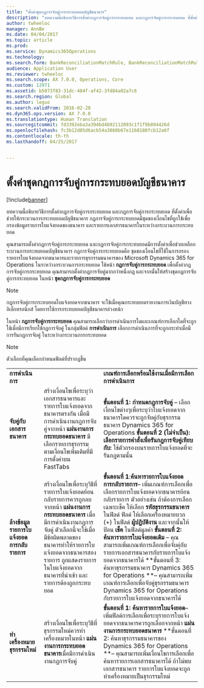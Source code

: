 ```yaml
---
title: "ตั้งค่าชุดกฎการจับคู่การกระทบยอดบัญชีธนาคาร"
description: "บทความนี้อธิบายวิธีการตั้งค่ากฎการจับคู่การกระทบยอด และกฎการจับคู่การกระทบยอด ที่ตั้งค่าเพื่อช่วยให้กระบวนการกระทบยอดบัญชีธนาคาร  กฎการจับคู่การกระทบยอดมีชุดของเงื่อนไขที่ถูกใช้เพื่อกรองข้อมูลรายการใบแจ้งยอดของธนาคาร และรายการเอกสารธนาคารในระหว่างกระบวนการกระทบยอด"
author: twheeloc
manager: AnnBe
ms.date: 04/04/2017
ms.topic: article
ms.prod: 
ms.service: Dynamics365Operations
ms.technology: 
ms.search.form: BankReconciliationMatchRule, BankReconciliationMatchRuleSet
audience: Application User
ms.reviewer: twheeloc
ms.search.scope: AX 7.0.0, Operations, Core
ms.custom: 12971
ms.assetid: b5073f83-31dc-404f-af42-3fd84a02a7c6
ms.search.region: Global
ms.author: leguo
ms.search.validFrom: 2016-02-28
ms.dyn365.ops.version: AX 7.0.0
ms.translationtype: Human Translation
ms.sourcegitcommit: fd3392eba3a394bd4b92112093c1f1f9b894426d
ms.openlocfilehash: fc3b12d05d6acb54a3868b67e1168188fcb12a6f
ms.contentlocale: th-th
ms.lasthandoff: 04/25/2017


---
```


# <a name="set-up-bank-reconciliation-matching-rules"></a>ตั้งค่าชุดกฎการจับคู่การกระทบยอดบัญชีธนาคาร

[!include[banner](../includes/banner.md)]


บทความนี้อธิบายวิธีการตั้งค่ากฎการจับคู่การกระทบยอด และกฎการจับคู่การกระทบยอด ที่ตั้งค่าเพื่อช่วยให้กระบวนการกระทบยอดบัญชีธนาคาร  กฎการจับคู่การกระทบยอดมีชุดของเงื่อนไขที่ถูกใช้เพื่อกรองข้อมูลรายการใบแจ้งยอดของธนาคาร และรายการเอกสารธนาคารในระหว่างกระบวนการกระทบยอด

คุณสามารถตั้งค่ากฎการจับคู่การกระทบยอด และกฎการจับคู่การกระทบยอดมีการตั้งค่าเพื่อช่วยเหลือกระบวนการกระทบยอดบัญชีธนาคาร  กฎการจับคู่การกระทบยอดคือ ชุดของเงื่อนไขที่ใช้ในการกรองรายการใบแจ้งยอดจากธนาคารและรายการธุรกรรมธนาคารของ Microsoft Dynamics 365 for Operations ในระหว่างกระบวนการกระทบยอด ใช้หน้า **กฎการจับคู่การกระทบยอด** เพื่อตั้งค่ากฎการจับคู่การกระทบยอด คุณสามารถตั้งค่ากฎการจับคู่มากกว่าหนึ่งกฎ และจากนั้นให้สร้างชุดกฎการจับคู่การกระทบยอด ในหน้า **ชุดกฎการจับคู่การกระทบยอด** 

> [!NOTE] 
> กฎการจับคู่การกระทบยอดใบแจ้งยอดจากธนาคาร จะใช้เมื่อคุณกระทบยอดรายงานการเงินบัญชีทางอิเล็กทรอนิกส์ โดยการใช้การกระทบยอดบัญชีธนาคารล่วงหน้า  

ในหน้า **กฎการจับคู่การกระทบยอด** คุณสามารถเลือกว่าการดำเนินการใดและเกณฑ์การเลือกใดที่จะถูกใช้เมื่อมีการเรียกใช้กฎการจับคู่ ในกลุ่มฟิลด์ **การดำเนินการ** เลือกการดำเนินการที่จะถูกกระทำเมื่อมีการรันกฎการจับคู่ ในระหว่างกระบวนการกระทบยอด  

> [!NOTE] 
> ตัวเลือกที่คุณเลือกกำหนดฟิลด์ที่ปรากฏขึ้น

|                                    |                                                                                                                                                                                                                                                                                                               |                                                                                                                                                                                                                                                                                                                                                                                                                                                                                                                                                                                                                                  |
|------------------------------------|---------------------------------------------------------------------------------------------------------------------------------------------------------------------------------------------------------------------------------------------------------------------------------------------------------------|----------------------------------------------------------------------------------------------------------------------------------------------------------------------------------------------------------------------------------------------------------------------------------------------------------------------------------------------------------------------------------------------------------------------------------------------------------------------------------------------------------------------------------------------------------------------------------------------------------------------------------|
| **การดำเนินการ**                         |                                                                                                                                                                                                                                                                                                               | **เกณฑ์การเลือกพร้อมใช้งานเมื่อมีการเลือกการดำเนินการ**                                                                                                                                                                                                                                                                                                                                                                                                                                                                                                                                                                         |
| **จับคู่กับเอกสารธนาคาร**       | สร้างเงื่อนไขเพื่อระบุว่า เอกสารธนาคารและรายการใบแจ้งยอดจากธนาคารตรงกัน เมื่อมีการดำเนินงานกฎการจับคู่จากหน้า **แผ่นงานการกระทบยอดธนาคาร** มีเลือกรายการธุรกรรมตามเงื่อนไขเพิ่มเติมที่มีการตั้งค่าบน FastTabs                                | **ขั้นตอนที่ 1: กำหนดกฎการจับคู่** – เลือกเงื่อนไขต่างๆเพื่อระบุว่าใบแจ้งยอดจากธนาคารใดควรจะถูกจับคู่กับธุรกรรมธนาคาร Dynamics 365 for Operations **ขั้นตอนที่ 2 (ไม่จำเป็น): เลือกรายการคำสั่งเพื่อรันกฎการจับคู่เทียบกับ:**  ใช้ตัวกรองบนรายการใบแจ้งยอดที่จะรันกฎตามนั้น                                                                                                                                                                                                                                                                                                               |
| **ล้างข้อมูลรายการใบแจ้งยอดการกลับรายการ** | สร้างเงื่อนไขเพื่อระบุวิธีที่รายการใบแจ้งยอดย้อนกลับรายการควรถูกลบ จากหน้า **แผ่นงานการกระทบยอดธนาคาร** เมื่อมีการดำเนินงานกฎการจับคู่ ตัวเลือกนี้จะใช้เมื่อมีข้อผิดพลาดของธนาคารทำให้รายการใบแจ้งยอดจากธนาคารสองรายการ ถูกแสดงรายการในใบแจ้งยอดจากธนาคารที่นำเข้า และรายการต้องถูกกระทบยอด | **ขั้นตอนที่ 1**:**ค้นหารายการใบแจ้งยอดการกลับรายการ**– เพิ่มเกณฑ์การเลือกเพื่อเลือกรายการใบแจ้งยอดจากธนาคารย้อนกลับรายการ ตัวอย่างเช่น ถ้าต้องการเลือกเฉพาะเช็ค ให้เลือก **รหัสธุรกรรมธนาคาร** ในฟิลด์ ฟิลด์ ให้เลือกเครื่องหมายบวก (+) ในฟิลด์ **ผู้ปฏิบัติงาน** และจากนั้นให้ป้อน **เช็ค** ในฟิลด์มูลค่า **ขั้นตอนที่ 2: ค้นหารายการใบแจ้งยอดเดิม** – คุณสามารถเพิ่มเกณฑ์การเลือกเพื่อจับคุ่กับรายการเอกสารธนาคารกับรายการใบแจ้งยอดจากธนาคารได้ **ขั้นตอนที่ 3: ค้นหาธุรกรรมธนาคาร Dynamics 365 for Operations **– คุณสามารถเพิ่มเกณฑ์การเลือกเพื่อจับคู่ธุรกรรมธนาคาร Dynamics 365 for Operations กับรายการใบแจ้งยอดจากธนาคารได้ |
| **ทำเครื่องหมายธุรกรรมใหม่**          | สร้างเงื่อนไขเพื่อระบุวิธีที่ธุรกรรมใหม่ควรทำเครื่องหมายในหน้า **แผ่นงานการกระทบยอดธนาคาร**เมื่อมีการดำเนินงานกฎการจับคู่                                                                                                                                                                 | **ขั้นตอนที่ 1: ค้นหารายการใบแจ้งยอด**– เพิ่มฟิลด์การเลือกเพื่อระบุรายการใบแจ้งยอดจากธนาคารควรถูกเลือกจากหน้า **แผ่นงานการกระทบยอดธนาคาร** **ขั้นตอนที่ 2: ค้นหาธุรกรรมธนาคารของ Dynamics 365 for Operations **– คุณสามารถเพิ่มเงื่อนไขการเลือกเพื่อค้นหารายการเอกสารธนาคารได้ ถ้าไม่พบเอกสารธนาคาร รายการใบแจ้งยอดจะถูกทำเครื่องหมายเป็นธุรกรรมใหม่                                                                                                                                                                                                                                             |

 







